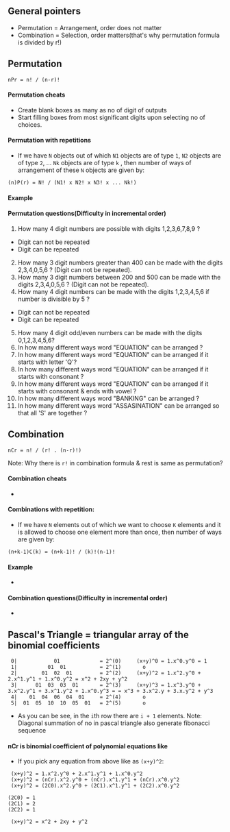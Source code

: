 ## General pointers
- Permutation = Arrangement, order does not matter
- Combination = Selection, order matters(that's why permutation formula is divided by r!)
## Permutation
```
nPr = n! / (n-r)!
```
#### Permutation cheats
- Create blank boxes as many as no of digit of outputs
- Start filling boxes from most significant digits upon selecting no of choices.

#### Permutation with repetitions
- If we have `N` objects out of which `N1` objects are of type `1`, `N2`  objects are of type `2`, ... `Nk` objects are of type `k` , then number of ways of arrangement of these `N` objects are given by:
```
(n)P(r) = N! / (N1! x N2! x N3! x ... Nk!)
```

#### Example 

#### Permutation questions(Difficulty in incremental order)
1. How many 4 digit numbers are possible with digits 1,2,3,6,7,8,9 ?
  - Digit can not be repeated
  - Digit can be repeated
2. How many 3 digit numbers greater than 400 can be made with the digits 2,3,4,0,5,6 ? (Digit can not be repeated).
3. How many 3 digit numbers between 200 and 500 can be made with the digits 2,3,4,0,5,6 ? (Digit can not be repeated).
4. How many 4 digit numbers can be made with the digits 1,2,3,4,5,6 if number is divisible by 5 ?
  - Digit can not be repeated
  - Digit can be repeated
5. How many 4 digit odd/even numbers can be made with the digits 0,1,2,3,4,5,6?
6. In how many different ways word "EQUATION" can be arranged ?
7. In how many different ways word "EQUATION" can be arranged if it starts with letter 'Q'?
8. In how many different ways word "EQUATION" can be arranged if it starts with consonant ?
9. In how many different ways word "EQUATION" can be arranged if it starts with consonant & ends with vowel ?
10. In how many different ways word "BANKING" can be arranged ?
11. In how many different ways word "ASSASINATION" can be arranged so that all 'S' are together ?

## Combination
```
nCr = n! / (r! . (n-r)!)
```
Note: Why there is `r!` in combination formula & rest is same as permutation?
#### Combination cheats
- 
#### Combinations with repetition:
- If we have `N` elements out of which we want to choose `K` elements and it is allowed to choose one element more than once, then number of ways are given by:
```
(n+k-1)C(k) = (n+k-1)! / (k)!(n-1)!
```


#### Example 
- 
#### Combination questions(Difficulty in incremental order)
- 

## Pascal's Triangle = triangular array of the binomial coefficients

```
 0|            01             = 2^(0)     (x+y)^0 = 1.x^0.y^0 = 1                                                                  
 1|          01  01           = 2^(1)       o                                                                                      
 2|        01  02  01         = 2^(2)     (x+y)^2 = 1.x^2.y^0 + 2.x^1.y^1 + 1.x^0.y^2 = x^2 + 2xy + y^2                            
 3|      01  03  03  01       = 2^(3)     (x+y)^3 = 1.x^3.y^0 + 3.x^2.y^1 + 3.x^1.y^2 + 1.x^0.y^3 = = x^3 + 3.x^2.y + 3.x.y^2 + y^3
 4|    01  04  06  04  01     = 2^(4)       o                                                                                      
 5|  01  05  10  10  05  01   = 2^(5)       o                                                                                      
```
- As you can be see, in the `i`th row there are `i + 1` elements.
Note: Diagonal summation of no in pascal triangle also generate fibonacci sequence

#### nCr is binomial coefficient of polynomial equations like
- If you pick any equation from above like as `(x+y)^2`:
```
 (x+y)^2 = 1.x^2.y^0 + 2.x^1.y^1 + 1.x^0.y^2 
 (x+y)^2 = (nCr).x^2.y^0 + (nCr).x^1.y^1 + (nCr).x^0.y^2 
 (x+y)^2 = (2C0).x^2.y^0 + (2C1).x^1.y^1 + (2C2).x^0.y^2 
 
(2C0) = 1
(2C1) = 2
(2C2) = 1

 (x+y)^2 = x^2 + 2xy + y^2     
```
